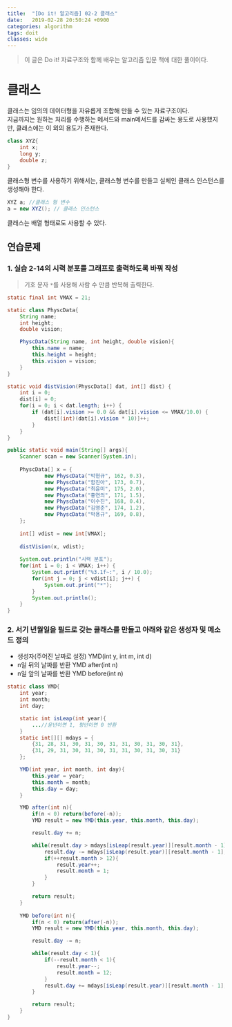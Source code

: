 ```yaml
---
title:  "[Do it! 알고리즘] 02-2 클래스"
date:   2019-02-28 20:50:24 +0900
categories: algorithm
tags: doit
classes: wide
---
```


> 이 글은 Do it! 자료구조와 함께 배우는 알고리즘 입문 책에 대한 풀이이다.

# 클래스

클래스는 임의의 데이터형을 자유롭게 조합해 만들 수 있는 자료구조이다.  
지금까지는 원하는 처리를 수행하는 메서드와 main메서드를 감싸는 용도로 사용했지만, 클래스에는 이 외의 용도가 존재한다.

```java
class XYZ{
	int x;
	long y;
	double z;
}
```

클래스형 변수를 사용하기 위해서는, 클래스형 변수를 만들고 실체인 클래스 인스턴스를 생성해야 한다.

```java
XYZ a; //클래스 형 변수
a = new XYZ(); // 클래스 인스턴스
```

클래스는 배열 형태로도 사용할 수 있다. 

## 연습문제

### 1. 실습 2-14의 시력 분포를 그래프로 출력하도록 바꿔 작성

> 기호 문자 `*`를 사용해 사람 수 만큼 반복해 출력한다.

```java
static final int VMAX = 21;

static class PhyscData{
	String name;
	int height;
	double vision;

	PhyscData(String name, int height, double vision){
		this.name = name;
		this.height = height;
		this.vision = vision;
	}
}

static void distVision(PhyscData[] dat, int[] dist) {
	int i = 0;
	dist[i] = 0;
	for(i = 0; i < dat.length; i++) {
		if (dat[i].vision >= 0.0 && dat[i].vision <= VMAX/10.0) {
			dist[(int)(dat[i].vision * 10)]++;
		}
	}
}

public static void main(String[] args){
	Scanner scan = new Scanner(System.in);
	
	PhyscData[] x = {
			new PhyscData("박현규", 162, 0.3),
			new PhyscData("함진아", 173, 0.7),
			new PhyscData("최윤미", 175, 2.0),
			new PhyscData("홍연의", 171, 1.5),
			new PhyscData("이수진", 168, 0.4),
			new PhyscData("김영준", 174, 1.2),
			new PhyscData("박용규", 169, 0.8),
	};
	
	int[] vdist = new int[VMAX];
	
	distVision(x, vdist);
	
	System.out.println("시력 분포");
	for(int i = 0; i < VMAX; i++) {
		System.out.printf("%3.1f~:", i / 10.0);
		for(int j = 0; j < vdist[i]; j++) {
			System.out.print("*");
		}
		System.out.println();
	}
}
```

### 2. 서기 년월일을 필드로 갖는 클래스를 만들고 아래와 같은 생성자 및 메소드 정의

- 생성자(주어진 날짜로 설정) 
YMD(int y, int m, int d)
- n일 뒤의 날짜를 반환
YMD after(int n)
- n일 앞의 날짜를 반환
YMD before(int n)

```java
static class YMD{
	int year;
	int month;
	int day;

	static int isLeap(int year){
		...//윤년이면 1, 평년이면 0 반환
	}
	static int[][] mdays = {
		{31, 28, 31, 30, 31, 30, 31, 31, 30, 31, 30, 31},
		{31, 29, 31, 30, 31, 30, 31, 31, 30, 31, 30, 31}
	};

	YMD(int year, int month, int day){
		this.year = year;
		this.month = month;
		this.day = day;
	}

	YMD after(int n){
		if(n < 0) return(before(-n));
		YMD result = new YMD(this.year, this.month, this.day);

		result.day += n;

		while(result.day > mdays[isLeap(result.year)][result.month - 1]){
			result.day -= mdays[isLeap(result.year)][result.month - 1];
			if(++result.month > 12){
				result.year++;
				result.month = 1;
			}
		}

		return result;
	}
	
	YMD before(int n){
		if(n < 0) return(after(-n));
		YMD result = new YMD(this.year, this.month, this.day);

		result.day -= n;

		while(result.day < 1){
			if(--result.month < 1){
				result.year--;
				result.month = 12;
			}
			result.day += mdays[isLeap(result.year)][result.month - 1];
		}

		return result;
	}
}
```